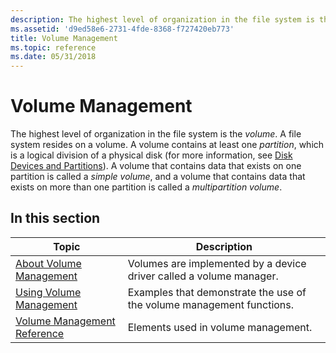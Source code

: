 ```yaml
---
description: The highest level of organization in the file system is the volume. A file system resides on a volume.
ms.assetid: 'd9ed58e6-2731-4fde-8368-f727420eb773'
title: Volume Management
ms.topic: reference
ms.date: 05/31/2018
---
```


# Volume Management

The highest level of organization in the file system is the *volume*. A file system resides on a volume. A volume contains at least one *partition*, which is a logical division of a physical disk (for more information, see [Disk Devices and Partitions](disk-devices-and-partitions.md)). A volume that contains data that exists on one partition is called a *simple volume*, and a volume that contains data that exists on more than one partition is called a *multipartition volume*.

## In this section



| Topic                                                                     | Description                                                                      |
|---------------------------------------------------------------------------|----------------------------------------------------------------------------------|
| [About Volume Management](about-volume-management.md)<br/>         | Volumes are implemented by a device driver called a volume manager.<br/>   |
| [Using Volume Management](using-volume-management.md)<br/>         | Examples that demonstrate the use of the volume management functions.<br/> |
| [Volume Management Reference](volume-management-reference.md)<br/> | Elements used in volume management.<br/>                                   |



 

 

 




